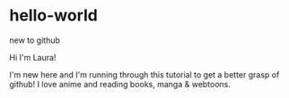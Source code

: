 # hello-world
new to github

Hi I'm Laura!

I'm new here and I'm running through this tutorial to get a better grasp of github!
I love anime and reading books, manga & webtoons.
